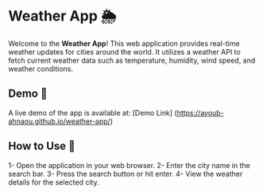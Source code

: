 # Weather App 🌦️

Welcome to the **Weather App**! This web application provides real-time weather updates for cities around the world. It utilizes a weather API to fetch current weather data such as temperature, humidity, wind speed, and weather conditions.

## Demo 🎥
A live demo of the app is available at: [Demo Link] (https://ayoub-ahnaou.github.io/weather-app/)

## How to Use 🚀
1- Open the application in your web browser.
2- Enter the city name in the search bar.
3- Press the search button or hit enter.
4- View the weather details for the selected city.

